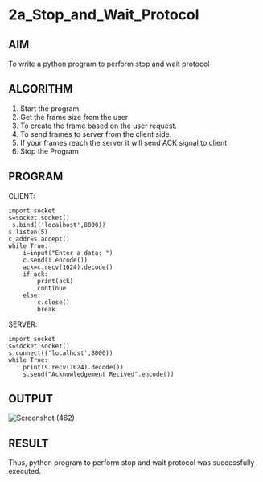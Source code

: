# 2a_Stop_and_Wait_Protocol
## AIM 
To write a python program to perform stop and wait protocol
## ALGORITHM
1. Start the program.
2. Get the frame size from the user
3. To create the frame based on the user request.
4. To send frames to server from the client side.
5. If your frames reach the server it will send ACK signal to client
6. Stop the Program
## PROGRAM
CLIENT: 
```
import socket 
s=socket.socket()
 s.bind(('localhost',8000))
s.listen(5)
c,addr=s.accept() 
while True: 
    i=input("Enter a data: ") 
    c.send(i.encode()) 
    ack=c.recv(1024).decode() 
    if ack: 
        print(ack) 
        continue 
    else: 
        c.close() 
        break
```
 
SERVER: 
``` 
import socket 
s=socket.socket() 
s.connect(('localhost',8000)) 
while True: 
    print(s.recv(1024).decode()) 
    s.send("Acknowledgement Recived".encode())
```
## OUTPUT

![Screenshot (462)](https://github.com/DivyaMunirathnamm/2a_Stop_and_Wait_Protocol/assets/147474097/25b4a50b-252a-44d2-a8f1-4d915c068620)

## RESULT
Thus, python program to perform stop and wait protocol was successfully executed.
 

 
